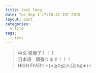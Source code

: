 ```yaml
---
title: test lang
date: Tue Sep 1 17:10:32 JST 2015
layout: post
categories:
  - life
tags:
  - test
---
```

> 中文 屌爆了！！！  
> 日本語　頑張ります！！！  
> HIGH FIVE!!! ✧(∗≧ꇴ≦)人(≧ꈊ≦∗)✧  
